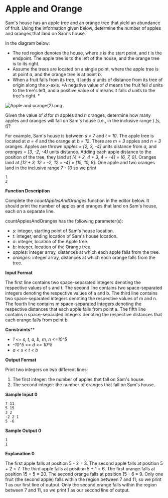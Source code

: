# Apple and Orange

Sam's house has an apple tree and an orange tree that yield an abundance of fruit. Using the information given below, determine the number of apples and oranges that land on Sam's house.

In the diagram below:

- The red region denotes the house, where *s* is the start point, and *t* is the endpoint. The apple tree is to the left of the house, and the orange tree is to its right.
- Assume the trees are located on a single point, where the apple tree is at point *a*, and the orange tree is at point *b*.
- When a fruit falls from its tree, it lands *d* units of distance from its tree of origin along the *x*-axis. *A negative value of *d* means the fruit fell *d* units to the tree's left, and a positive value of *d* means it falls *d* units to the tree's right. *

![Apple and orange(2).png](https://s3.amazonaws.com/hr-challenge-images/25220/1474218925-f2a791d52c-Appleandorange2.png)

Given the value of *d* for *m* apples and *n* oranges, determine how many apples and oranges will fall on Sam's house (i.e., in the inclusive range ) *[s, t]*?

For example, Sam's house is between *s = 7* and *t = 10*. The apple tree is located at *a = 4* and the orange at *b = 12*. There are *m = 3* apples and *n = 3* oranges. Apples are thrown *apples = [2, 3, -4]* units distance from *a*, and *oranges = [3, -2, -4]* units distance. Adding each apple distance to the position of the tree, they land at *[4 + 2, 4 + 3, 4 + -4] = [6, 7, 0]*. Oranges land at *[12 + 3, 12 + -2, 12 + -4] = [15, 10, 8]*. One apple and two oranges land in the inclusive range *7 - 10* so we print

```
1
2
```

**Function Description**

Complete the *countApplesAndOranges* function in the editor below. It should print the number of apples and oranges that land on Sam's house, each on a separate line.

countApplesAndOranges has the following parameter(s):

- *s*: integer, starting point of Sam's house location.
- *t*: integer, ending location of Sam's house location.
- *a*: integer, location of the Apple tree.
- *b*: integer, location of the Orange tree.
- *apples*: integer array, distances at which each apple falls from the tree.
- *oranges*: integer array, distances at which each orange falls from the tree.

**Input Format**

The first line contains two space-separated integers denoting the respective values of s and t.
The second line contains two space-separated integers denoting the respective values of a and b.
The third line contains two space-separated integers denoting the respective values of m and n.
The fourth line contains m space-separated integers denoting the respective distances that each apple falls from point a.
The fifth line contains n space-separated integers denoting the respective distances that each orange falls from point b.

**Constraints****

- *1 <= s, t, a, b, m, n <=10^5*
- *-10^5 <= d <= 10^5*
- *a < s < t < b*

**Output Format**

Print two integers on two different lines:

1. The first integer: the number of apples that fall on Sam's house.
2. The second integer: the number of oranges that fall on Sam's house.

**Sample Input 0**

```
7 11
5 15
3 2
-2 2 1
5 -6
```

**Sample Output 0**

```
1
1
```

**Explanation 0**

The first apple falls at position 5 - 2 = 3.
The second apple falls at position 5 + 2 = 7.
The third apple falls at position 5 + 1 = 6.
The first orange falls at position 15 + 5 = 20.
The second orange falls at position 15 - 6 = 9.
Only one fruit (the second apple) falls within the region between 7 and 11, so we print 1 as our first line of output.
Only the second orange falls within the region between 7 and 11, so we print 1 as our second line of output.